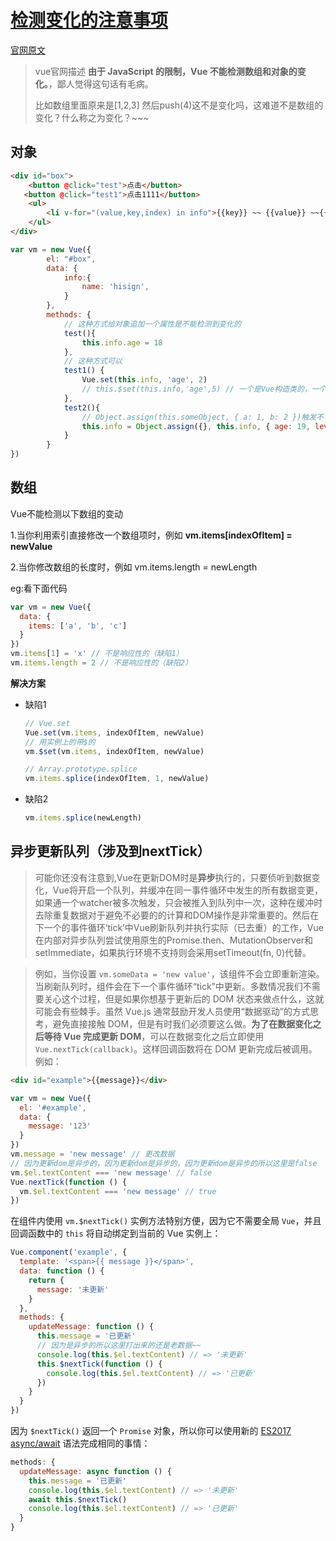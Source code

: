 # [检测变化的注意事项](https://cn.vuejs.org/v2/guide/reactivity.html#%E6%A3%80%E6%B5%8B%E5%8F%98%E5%8C%96%E7%9A%84%E6%B3%A8%E6%84%8F%E4%BA%8B%E9%A1%B9)

[官网原文](https://cn.vuejs.org/v2/guide/reactivity.html#%E6%A3%80%E6%B5%8B%E5%8F%98%E5%8C%96%E7%9A%84%E6%B3%A8%E6%84%8F%E4%BA%8B%E9%A1%B9)

> vue官网描述 **由于 JavaScript 的限制，Vue **不能检测**数组和对象的变化。**，鄙人觉得这句话有毛病。
>
> 比如数组里面原来是[1,2,3]  然后push(4)这不是变化吗，这难道不是数组的变化？什么称之为变化？~~~

## 对象

```html
<div id="box">
    <button @click="test">点击</button>
   <button @click="test1">点击1111</button>
    <ul>
        <li v-for="(value,key,index) in info">{{key}} ~~ {{value}} ~~{{index}}</li>
    </ul>
</div>
```



```javascript
var vm = new Vue({
        el: "#box",
        data: {
            info:{
                name: 'hisign',
            }
        },
        methods: {
        	// 这种方式给对象追加一个属性是不能检测到变化的
            test(){
                this.info.age = 18
            },
            // 这种方式可以
            test1() {
                Vue.set(this.info, 'age', 2)
                // this.$set(this.info,'age',5) // 一个是Vue构造类的，一个是实例上的带$
            },
            test2(){
                // Object.assign(this.someObject, { a: 1, b: 2 })触发不了更新的
                this.info = Object.assign({}, this.info, { age: 19, level: '高级' })
            }
        }
})
```





## 数组

Vue不能检测以下数组的变动

1.当你利用索引直接修改一个数组项时，例如 **vm.items[indexOfItem] = newValue**

2.当你修改数组的长度时，例如 vm.items.length = newLength

eg:看下面代码

```javascript
var vm = new Vue({
  data: {
    items: ['a', 'b', 'c']
  }
})
vm.items[1] = 'x' // 不是响应性的（缺陷1）
vm.items.length = 2 // 不是响应性的（缺陷2）
```



**解决方案**

+ 缺陷1

  ```javascript
  // Vue.set
  Vue.set(vm.items, indexOfItem, newValue)
  // 用实例上的带$的
  vm.$set(vm.items, indexOfItem, newValue)
  ```

  

  ```javascript
  // Array.prototype.splice
  vm.items.splice(indexOfItem, 1, newValue)
  ```

+ 缺陷2

  ```javascript
  vm.items.splice(newLength)
  ```

##  异步更新队列（涉及到nextTick）

> 可能你还没有注意到,Vue在更新DOM时是**异步**执行的，只要侦听到数据变化，Vue将开启一个队列，并缓冲在同一事件循环中发生的所有数据变更，如果通一个watcher被多次触发，只会被推入到队列中一次，这种在缓冲时去除重复数据对于避免不必要的的计算和DOM操作是非常重要的。然后在下一个的事件循环‘tick’中Vue刷新队列并执行实际（已去重）的工作，Vue在内部对异步队列尝试使用原生的Promise.then、MutationObserver和setImmediate，如果执行环境不支持则会采用setTimeout(fn, 0)代替。

> 例如，当你设置 `vm.someData = 'new value'`，该组件不会立即重新渲染。当刷新队列时，组件会在下一个事件循环“tick”中更新。多数情况我们不需要关心这个过程，但是如果你想基于更新后的 DOM 状态来做点什么，这就可能会有些棘手。虽然 Vue.js 通常鼓励开发人员使用“数据驱动”的方式思考，避免直接接触 DOM，但是有时我们必须要这么做。**为了在数据变化之后等待 Vue 完成更新 DOM**，可以在数据变化之后立即使用 `Vue.nextTick(callback)`。这样回调函数将在 DOM 更新完成后被调用。例如：

```html
<div id="example">{{message}}</div>
```

```javascript
var vm = new Vue({
  el: '#example',
  data: {
    message: '123'
  }
})
vm.message = 'new message' // 更改数据
// 因为更新dom是异步的，因为更新dom是异步的，因为更新dom是异步的所以这里是false
vm.$el.textContent === 'new message' // false
Vue.nextTick(function () {
  vm.$el.textContent === 'new message' // true
})
```

在组件内使用 `vm.$nextTick()` 实例方法特别方便，因为它不需要全局 `Vue`，并且回调函数中的 `this` 将自动绑定到当前的 Vue 实例上：

```javascript
Vue.component('example', {
  template: '<span>{{ message }}</span>',
  data: function () {
    return {
      message: '未更新'
    }
  },
  methods: {
    updateMessage: function () {
      this.message = '已更新'
      // 因为是异步的所以这里打出来的还是老数据~~
      console.log(this.$el.textContent) // => '未更新'
      this.$nextTick(function () {
        console.log(this.$el.textContent) // => '已更新'
      })
    }
  }
})
```

因为 `$nextTick()` 返回一个 `Promise` 对象，所以你可以使用新的 [ES2017 async/await](https://developer.mozilla.org/zh-CN/docs/Web/JavaScript/Reference/Statements/async_function) 语法完成相同的事情：

```javascript
methods: {
  updateMessage: async function () {
    this.message = '已更新'
    console.log(this.$el.textContent) // => '未更新'
    await this.$nextTick()
    console.log(this.$el.textContent) // => '已更新'
  }
}
```



